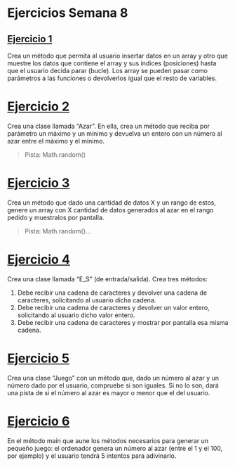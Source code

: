 # Ejercicios Semana 8

## [Ejercicio 1](src/com/ejercicios/Ejercicio1.java)
Crea un método que permita al usuario insertar datos en un array y otro que
muestre los datos que contiene el array y sus índices (posiciones) hasta que el
usuario decida parar (bucle). Los array se pueden pasar como parámetros a
las funciones o devolverlos igual que el resto de variables.

# [Ejercicio 2]()
Crea una clase llamada “Azar”. En ella, crea un método que reciba por
parámetro un máximo y un mínimo y devuelva un entero con un número al
azar entre el máximo y el mínimo.
> Pista: Math.random()
> 
# [Ejercicio 3]()
Crea un método que dado una cantidad de datos X y un rango de estos,
genere un array con X cantidad de datos generados al azar en el rango
pedido y muestralos por pantalla.
> Pista: Math.random()...

# [Ejercicio 4]()
Crea una clase llamada “E_S” (de entrada/salida). Crea tres métodos:
1. Debe recibir una cadena de caracteres y devolver una cadena de
   caracteres, solicitando al usuario dicha cadena.
2. Debe recibir una cadena de caracteres y devolver un valor entero,
   solicitando al usuario dicho valor entero.
3. Debe recibir una cadena de caracteres y mostrar por pantalla esa
   misma cadena.

# [Ejercicio 5]()
Crea una clase “Juego” con un método que, dado un número al azar y un
número dado por el usuario, compruebe si son iguales. Si no lo son, dará una
pista de si el número al azar es mayor o menor que el del usuario.

# [Ejercicio 6]()
En el método main que aune los métodos necesarios para generar un
pequeño juego: el ordenador genera un número al azar (entre el 1 y el 100,
por ejemplo) y el usuario tendrá 5 intentos para adivinarlo.
